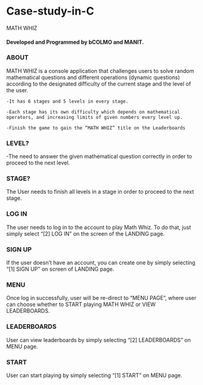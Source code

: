 # Case-study-in-C
<head>MATH WHIZ</head>
<h4>Developed and Programmed by <b>bCOLMO and MANIT</b>.</h4>

<body>
<div>
        <h3>ABOUT</h3>
<p>MATH WHIZ is a console application that challenges users to solve random mathematical questions and different operations (dynamic questions) according to the designated difficulty of the current stage and the level of the user.
    </p>

    -It has 6 stages and 5 levels in every stage. 

    -Each stage has its own difficulty which depends on mathematical operators, and increasing limits of given numbers every level up.

    -Finish the game to gain the “MATH WHIZ” title on the Leaderboards
    
</div>
    
<h3>LEVEL?</h3>
<p>-The need to answer the given mathematical question correctly in order to proceed to the next level.
    </p> 

<h3>STAGE?</h3>
    </p> The User needs to finish all levels in a stage in order to proceed to the next stage.
    </p> 

<h3>LOG IN</h3>
    <p> The user needs to log in to the account to play Math Whiz. To do that, just simply select <b></b>“[2] LOG IN”</b> on the screen of the LANDING page.
    </p> 

<h3>SIGN UP</h3>
    <p>If the user doesn’t have an account, you can create one by simply selecting “[1] SIGN UP” on screen of LANDING page.
    </p> 

<h3>MENU</h3>
    <p> Once log in successfully, user will be re-direct to “MENU PAGE”, where user can choose whether to START playing MATH WHIZ or VIEW LEADERBOARDS.
    </p> 
<h3>LEADERBOARDS</h3> 
    <p>User can view leaderboards by simply selecting
    “[2] LEADERBOARDS” on MENU page.
    </p> 
<h3>START</h3> 
    <p>User can start playing by simply selecting “[1] START” on
    MENU page.
    </p>
</body>

